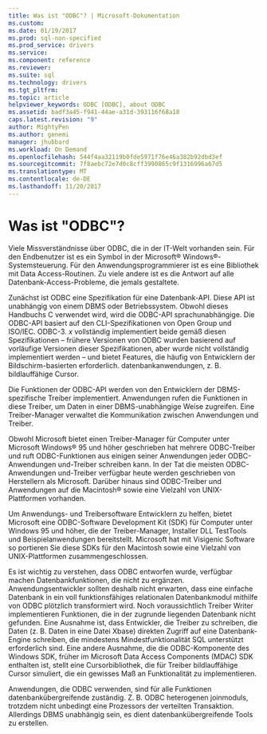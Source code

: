 ```yaml
---
title: Was ist "ODBC"? | Microsoft-Dokumentation
ms.custom: 
ms.date: 01/19/2017
ms.prod: sql-non-specified
ms.prod_service: drivers
ms.service: 
ms.component: reference
ms.reviewer: 
ms.suite: sql
ms.technology: drivers
ms.tgt_pltfrm: 
ms.topic: article
helpviewer_keywords: ODBC [ODBC], about ODBC
ms.assetid: badf3a45-f941-44ae-a31d-393116f68a18
caps.latest.revision: "9"
author: MightyPen
ms.author: genemi
manager: jhubbard
ms.workload: On Demand
ms.openlocfilehash: 544f4aa32119b0fde5971f76e46a382b92dbd3ef
ms.sourcegitcommit: 7f8aebc72e7d0c8cff3990865c9f1316996a67d5
ms.translationtype: MT
ms.contentlocale: de-DE
ms.lasthandoff: 11/20/2017
---
```

# <a name="what-is-odbc"></a>Was ist "ODBC"?
Viele Missverständnisse über ODBC, die in der IT-Welt vorhanden sein. Für den Endbenutzer ist es ein Symbol in der Microsoft® Windows®-Systemsteuerung. Für den Anwendungsprogrammierer ist es eine Bibliothek mit Data Access-Routinen. Zu viele andere ist es die Antwort auf alle Datenbank-Access-Probleme, die jemals gestaltete.  
  
 Zunächst ist ODBC eine Spezifikation für eine Datenbank-API. Diese API ist unabhängig von einem DBMS oder Betriebssystem. Obwohl dieses Handbuchs C verwendet wird, wird die ODBC-API sprachunabhängige. Die ODBC-API basiert auf den CLI-Spezifikationen von Open Group und ISO/IEC. ODBC-3. *x* vollständig implementiert beide gemäß diesen Spezifikationen – frühere Versionen von ODBC wurden basierend auf vorläufige Versionen dieser Spezifikationen, aber wurde nicht vollständig implementiert werden – und bietet Features, die häufig von Entwicklern der Bildschirm-basierten erforderlich. datenbankanwendungen, z. B. bildlauffähige Cursor.  
  
 Die Funktionen der ODBC-API werden von den Entwicklern der DBMS-spezifische Treiber implementiert. Anwendungen rufen die Funktionen in diese Treiber, um Daten in einer DBMS-unabhängige Weise zugreifen. Eine Treiber-Manager verwaltet die Kommunikation zwischen Anwendungen und Treiber.  
  
 Obwohl Microsoft bietet einen Treiber-Manager für Computer unter Microsoft Windows® 95 und höher geschrieben hat mehrere ODBC-Treiber und ruft ODBC-Funktionen aus einigen seiner Anwendungen jeder ODBC-Anwendungen und-Treiber schreiben kann. In der Tat die meisten ODBC-Anwendungen und-Treiber verfügbar heute werden geschrieben von Herstellern als Microsoft. Darüber hinaus sind ODBC-Treiber und Anwendungen auf die Macintosh® sowie eine Vielzahl von UNIX-Plattformen vorhanden.  
  
 Um Anwendungs- und Treibersoftware Entwicklern zu helfen, bietet Microsoft eine ODBC-Software Development Kit (SDK) für Computer unter Windows 95 und höher, die der Treiber-Manager, Installer DLL TestTools und Beispielanwendungen bereitstellt. Microsoft hat mit Visigenic Software so portieren Sie diese SDKs für den Macintosh sowie eine Vielzahl von UNIX-Plattformen zusammengeschlossen.  
  
 Es ist wichtig zu verstehen, dass ODBC entworfen wurde, verfügbar machen Datenbankfunktionen, die nicht zu ergänzen. Anwendungsentwickler sollten deshalb nicht erwarten, dass eine einfache Datenbank in ein voll funktionsfähiges relationalen Datenbankmodul mithilfe von ODBC plötzlich transformiert wird. Noch voraussichtlich Treiber Writer implementieren Funktionen, die in der zugrunde liegenden Datenbank nicht gefunden. Eine Ausnahme ist, dass Entwickler, die Treiber zu schreiben, die Daten (z. B. Daten in eine Datei Xbase) direkten Zugriff auf eine Datenbank-Engine schreiben, die mindestens Mindestfunktionalität SQL unterstützt erforderlich sind. Eine andere Ausnahme, die die ODBC-Komponente des Windows SDK, früher im Microsoft Data Access Components (MDAC) SDK enthalten ist, stellt eine Cursorbibliothek, die für Treiber bildlauffähige Cursor simuliert, die ein gewisses Maß an Funktionalität zu implementieren.  
  
 Anwendungen, die ODBC verwenden, sind für alle Funktionen datenbankübergreifende zuständig. Z. B. ODBC heterogenen joinmoduls, trotzdem nicht unbedingt eine Prozessors der verteilten Transaktion. Allerdings DBMS unabhängig sein, es dient datenbankübergreifende Tools zu erstellen.
